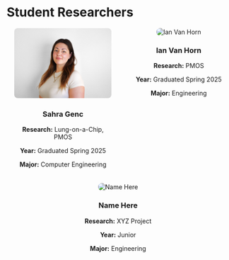# Student Researchers 

<div style="display: flex; justify-content: space-around; flex-wrap: wrap; gap: 20px;">

  <!-- Profile 1 -->
  <div style="text-align: center; max-width: 220px;">
    <img src="https://raw.githubusercontent.com/flcnanolab/flcnanolab.github.io/main/ImagesForWeb/Students/IMG_8115.jpeg" alt="Sahra Genc" style="width: 100%; border-radius: 8px;">
    <h3>Sahra Genc</h3>
    <p><strong>Research:</strong> Lung-on-a-Chip, PMOS</p>
    <p><strong>Year:</strong> Graduated Spring 2025</p>
    <p><strong>Major:</strong> Computer Engineering</p>
  </div>

  <!-- Profile 2 -->
  <div style="text-align: center; max-width: 220px;">
    <img src="https://raw.githubusercontent.com/flcnanolab/flcnanolab.github.io/main/ImagesForWeb/Students/IMG_5826.JPG" alt="Ian Van Horn" style="width: 100%; border-radius: 8px;">
    <h3>Ian Van Horn</h3>
    <p><strong>Research:</strong> PMOS</p>
    <p><strong>Year:</strong> Graduated Spring 2025</p>
    <p><strong>Major:</strong> Engineering</p>
  </div>

  <!-- Profile 3 -->
  <div style="text-align: center; max-width: 220px;">
    <img src="https://raw.githubusercontent.com/flcnanolab/flcnanolab.github.io/main/ImagesForWeb/Students/your_image.jpg" alt="Name Here" style="width: 100%; border-radius: 8px;">
    <h3>Name Here</h3>
    <p><strong>Research:</strong> XYZ Project</p>
    <p><strong>Year:</strong> Junior</p>
    <p><strong>Major:</strong> Engineering</p>
  </div>

</div>


